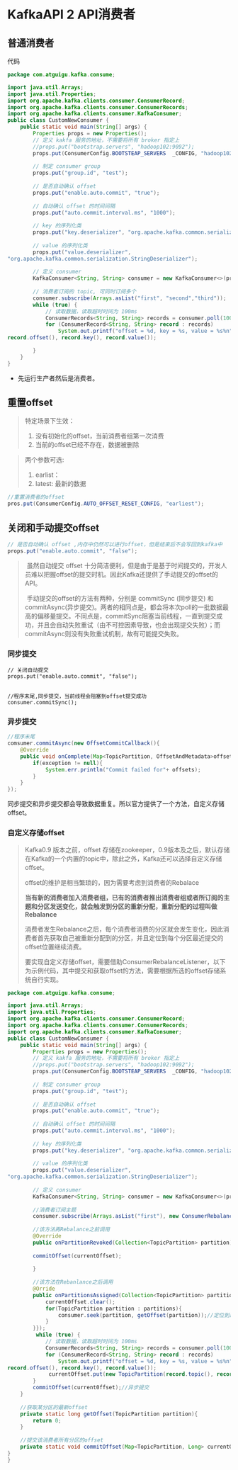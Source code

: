 # KafkaAPI 2 API消费者



## 普通消费者

代码

```java
package com.atguigu.kafka.consume;

import java.util.Arrays;
import java.util.Properties;
import org.apache.kafka.clients.consumer.ConsumerRecord;
import org.apache.kafka.clients.consumer.ConsumerRecords;
import org.apache.kafka.clients.consumer.KafkaConsumer;
public class CustomNewConsumer {
    public static void main(String[] args) {
        Properties props = new Properties();
        // 定义 kakfa 服务的地址，不需要将所有 broker 指定上
        //props.put("bootstrap.servers", "hadoop102:9092");
        props.put(ConsumerConfig.BOOTSTEAP_SERVERS	_CONFIG, "hadoop102:9092");
        
        // 制定 consumer group 
        props.put("group.id", "test");
        
        // 是否自动确认 offset 
        props.put("enable.auto.commit", "true");
        
        // 自动确认 offset 的时间间隔
        props.put("auto.commit.interval.ms", "1000");
        
        // key 的序列化类
        props.put("key.deserializer", "org.apache.kafka.common.serialization.StringDeserializer");
        
        // value 的序列化类
        props.put("value.deserializer", 
"org.apache.kafka.common.serialization.StringDeserializer");
        
        // 定义 consumer 
        KafkaConsumer<String, String> consumer = new KafkaConsumer<>(props);
        
        // 消费者订阅的 topic, 可同时订阅多个
        consumer.subscribe(Arrays.asList("first", "second","third"));
        while (true) {
            // 读取数据，读取超时时间为 100ms 
            ConsumerRecords<String, String> records = consumer.poll(100);
            for (ConsumerRecord<String, String> record : records)
                System.out.printf("offset = %d, key = %s, value = %s%n", 
record.offset(), record.key(), record.value());

        } 
    } 
}
```

- 先运行生产者然后是消费者。





## 重置offset

> 特定场景下生效：
>
> 1.  没有初始化的offset，当前消费者组第一次消费
> 2.  当前的offset已经不存在，数据被删除

> 两个参数可选:
>
> 1. earlist：
> 2. latest: 最新的数据

```java
//重置消费者的offset
pros.put(ConsumerConfig.AUTO_OFFSET_RESET_CONFIG, "earliest");
```



## 关闭和手动提交offset

```java
// 是否自动确认 offset ,内存中仍然可以进行offset，但是结束后不会写回到kafka中
props.put("enable.auto.commit", "false");
```

> ​	虽然自动提交 offset 十分简洁便利，但是由于是基于时间提交的，开发人员难以把握offset的提交时机。因此Kafka还提供了手动提交的offset的API。
>
> ​	手动提交的offset的方法有两种，分别是 commitSync (同步提交) 和 commitAsync(异步提交)。两者的相同点是，都会将本次poll的一批数据最高的偏移量提交。不同点是，commitSync阻塞当前线程，一直到提交成功，并且会自动失败重试（由不可控因素导致，也会出现提交失败）；而commitAsync则没有失败重试机制，故有可能提交失败。

### 同步提交

```
// 关闭自动提交
props.put("enable.auto.commit", "false");


//程序末尾,同步提交，当前线程会阻塞到offset提交成功
consumer.commitSync();
```



### 异步提交

```java
//程序末尾
comsumer.commitAsync(new OffsetCommitCallback(){
	@Override
	public void onComplete(Map<TopicPartition, OffsetAndMetadata>offsets, Exception exception){
		if(exception != null){
			System.err.println("Commit failed for"+ offsets);
		}
	}
});
```



同步提交和异步提交都会导致数据重复。所以官方提供了一个方法，自定义存储offset。

### 自定义存储offset

> Kafka0.9 版本之前，offset 存储在zookeeper，0.9版本及之后，默认存储在Kafka的一个内置的topic中，除此之外，Kafka还可以选择自定义存储offset。
>
> offset的维护是相当繁琐的，因为需要考虑到消费者的Rebalace
>
> **当有新的消费者加入消费者组，已有的消费者推出消费者组或者所订阅的主题和分区发送变化，就会触发到分区的重新分配，重新分配的过程叫做Rebalance**
>
> 消费者发生Rebalance之后，每个消费者消费的分区就会发生变化，因此消费者首先获取自己被重新分配到的分区，并且定位到每个分区最近提交的offset位置继续消费。
>
> 要实现自定义存储offset，需要借助ConsumerRebalanceListener，以下为示例代码，其中提交和获取offset的方法，需要根据所选的offset存储系统自行实现。

```java
package com.atguigu.kafka.consume;

import java.util.Arrays;
import java.util.Properties;
import org.apache.kafka.clients.consumer.ConsumerRecord;
import org.apache.kafka.clients.consumer.ConsumerRecords;
import org.apache.kafka.clients.consumer.KafkaConsumer;
public class CustomNewConsumer {
    public static void main(String[] args) {
        Properties props = new Properties();
        // 定义 kakfa 服务的地址，不需要将所有 broker 指定上
        //props.put("bootstrap.servers", "hadoop102:9092");
        props.put(ConsumerConfig.BOOTSTEAP_SERVERS	_CONFIG, "hadoop102:9092");
        
        // 制定 consumer group 
        props.put("group.id", "test");
        
        // 是否自动确认 offset 
        props.put("enable.auto.commit", "true");
        
        // 自动确认 offset 的时间间隔
        props.put("auto.commit.interval.ms", "1000");
        
        // key 的序列化类
        props.put("key.deserializer", "org.apache.kafka.common.serialization.StringDeserializer");
        
        // value 的序列化类
        props.put("value.deserializer", 
"org.apache.kafka.common.serialization.StringDeserializer");
        
        // 定义 consumer 
        KafkaConsumer<String, String> consumer = new KafkaConsumer<>(props);
        
        //消费者订阅主题
        consumer.subscribe(Arrays.asList("first"), new ConsumerRebalanceListener(){
        
        //该方法再Rebalance之前调用
        @Override
        public onPartitionRevoked(Collection<TopicPartition> partition){
        
        commitOffset(currentOffset);
 
        }
        
        //该方法在Rebanlance之后调用
        @Orride
        public onPartitionsAssigned(Collection<TopicPartition> partition){
        	currentOffset.clear();
        	for(TopicPartition partition : partitions){
        		consumer.seek(partition, getOffset(partition));//定位到最近提交的消费者
       		}
        }});
         while (true) {
            // 读取数据，读取超时时间为 100ms 
            ConsumerRecords<String, String> records = consumer.poll(100);
            for (ConsumerRecord<String, String> record : records)
                System.out.printf("offset = %d, key = %s, value = %s%n", 
record.offset(), record.key(), record.value());
             currentOffset.put(new TopicPartition(record.topic(), record.partition()), record.offset());
        } 
        commitOffset(current0ffset);//异步提交
    } 
    
    //获取某分区的最新offset
    private static long getOffset(TopicPartition partition){
		return 0;
    }
    
    //提交该消费者所有分区的offset
    private static void commitOffset(Map<TopicPartition, Long> currentOffset){
}
}
```


